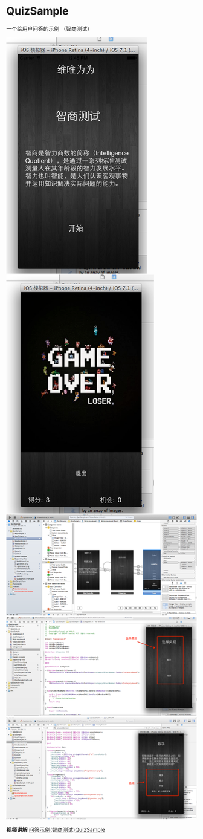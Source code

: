 QuizSample
=========

一个给用户问答的示例 （智商测试）


![QuizSample](https://raw.githubusercontent.com/luowei/QuizSample/master/doc/a.png)
![QuizSample](https://raw.githubusercontent.com/luowei/QuizSample/master/doc/b.png)
![QuizSample](https://raw.githubusercontent.com/luowei/QuizSample/master/doc/c.png)
![QuizSample](https://raw.githubusercontent.com/luowei/QuizSample/master/doc/d.png)
![QuizSample](https://raw.githubusercontent.com/luowei/QuizSample/master/doc/e.png)


**视频讲解**
[问答示例(智商测试)QuizSample](http://www.tudou.com/programs/view/euD9Dpud8uI/)
